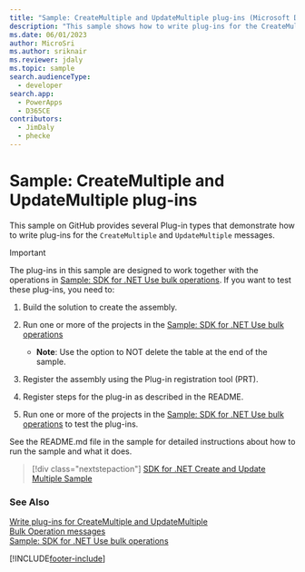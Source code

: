 ```yaml
---
title: "Sample: CreateMultiple and UpdateMultiple plug-ins (Microsoft Dataverse) | Microsoft Docs"
description: "This sample shows how to write plug-ins for the CreateMultiple and UpdateMultiple messages"
ms.date: 06/01/2023
author: MicroSri
ms.author: sriknair
ms.reviewer: jdaly
ms.topic: sample
search.audienceType:
  - developer
search.app:
  - PowerApps
  - D365CE
contributors:
  - JimDaly
  - phecke
---
```

# Sample: CreateMultiple and UpdateMultiple plug-ins

This sample on GitHub provides several Plug-in types that demonstrate how to write plug-ins for the `CreateMultiple` and `UpdateMultiple` messages.

> [!IMPORTANT]
> The plug-ins in this sample are designed to work together with the operations in [Sample: SDK for .NET Use bulk operations](create-update-multiple.md). If you want to test these plug-ins, you need to:
>  1. Build the solution to create the assembly.
>  1. Run one or more of the projects in the [Sample: SDK for .NET Use bulk operations](create-update-multiple.md)
>  
>     - **Note**: Use the option to NOT delete the table at the end of the sample.
>  
>  1. Register the assembly using the Plug-in registration tool (PRT).
>  1. Register steps for the plug-in as described in the README.
>  1. Run one or more of the projects in the [Sample: SDK for .NET Use bulk operations](create-update-multiple.md) to test the plug-ins.

See the README.md file in the sample for detailed instructions about how to run the sample and what it does.

> [!div class="nextstepaction"]
> [SDK for .NET Create and Update Multiple Sample](https://github.com/microsoft/PowerApps-Samples/blob/master/dataverse/orgsvc/C%23/xMultiplePluginSamples/README.md)


### See Also

[Write plug-ins for CreateMultiple and UpdateMultiple](../../write-plugin-multiple-operation.md)   
[Bulk Operation messages](../../bulk-operations.md)   
[Sample: SDK for .NET Use bulk operations](create-update-multiple.md)


[!INCLUDE[footer-include](../../../../includes/footer-banner.md)]